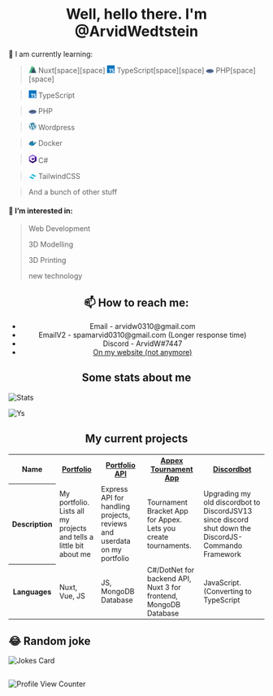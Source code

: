 
<h1 align="center">Well, hello there. I'm @ArvidWedtstein</h1>

🌱 I am currently learning:

<blockquote>
<img width="15"src="icons/nuxt.png" /> Nuxt[space][space]
<img width="15"src="icons/typescript.png" /> TypeScript[space][space]
<img width="15"src="icons/php.png" /> PHP[space][space]
</blockquote>
<blockquote><img width="15"src="icons/typescript.png" /> TypeScript</blockquote>
<blockquote><img width="15"src="icons/php.png" /> PHP</blockquote>
<blockquote><img width="15"src="icons/wordpress.png" /> Wordpress</blockquote>
<blockquote><img width="15"src="icons/docker.png" /> Docker</blockquote>
<blockquote><img width="15"src="icons/csharp.png" /> C#</blockquote>
<blockquote><img width="15"src="icons/tailwind.png" /> TailwindCSS</blockquote>
<blockquote>And a bunch of other stuff</blockquote>




#### 👀 I’m interested in:
> Web Development
> 
> 3D Modelling
> 
> 3D Printing
>
> new technology

<h2 align="center">📫 How to reach me: </h6>
<ul align="center">
  <li align="center">Email - arvidw0310@gmail.com</li>
  <li align="center">EmailV2 - spamarvid0310@gmail.com (Longer response time)</li>
  <li align="center">Discord - ArvidW#7447</li>
  <li align="center"><a href="https://nuxtarvidw.netlify.app">On my website (not anymore)</a></li>
</ul>



<h2 align="center">Some stats about me</h2>

![Stats](https://github-readme-stats.vercel.app/api?username=ArvidWedtstein&show_icons=true&count_private=true&theme=dark)

![Ys](https://github-readme-stats.vercel.app/api/top-langs/?username=arvidwedtstein&theme=dark)


<h2 align="center">My current projects</h2>

<table align="center">
  <tr>
    <th>Name</th>
    <th><a href="https://github.com/ArvidWedtstein/Nuxt-Website">Portfolio</a></th>
    <th><a href="https://github.com/ArvidWedtstein/Website-API">Portfolio API</a></th>
    <th><a href="https://github.com/appex/appex-tournaments">Appex Tournament App</a></th>
    <th><a href="https://github.com/ArvidWedtstein/DiscordbotV13">Discordbot</a></th>
  </tr>
  <tr>
    <th>Description</th>
    <td>My portfolio. Lists all my projects and tells a little bit about me</td>
    <td>Express API for handling projects, reviews and userdata on my portfolio</td>
    <td>Tournament Bracket App for Appex. Lets you create tournaments.</td>
    <td>Upgrading my old discordbot to DiscordJSV13 since discord shut down the DiscordJS-Commando Framework</td>
  </tr>
  <tr>
    <th>Languages</th>
    <td>Nuxt, Vue, JS</td>
    <td>JS, MongoDB Database</td>
    <td>C#/DotNet for backend API, Nuxt 3 for frontend, MongoDB Database</td>
    <td>JavaScript. (Converting to TypeScript</td>
  </tr>
</table>


## 😂 Random joke
![Jokes Card](https://readme-jokes.vercel.app/api)
##
![Profile View Counter](https://komarev.com/ghpvc/?username=arvidwedtstein)

